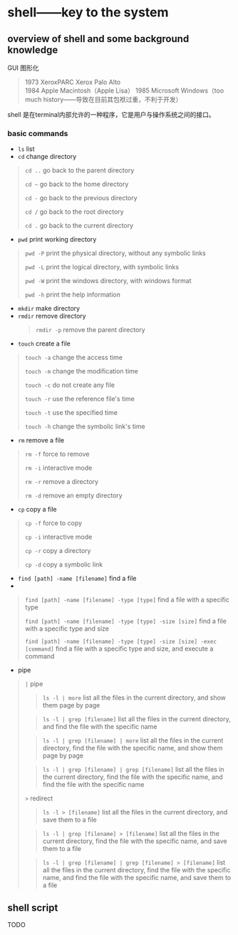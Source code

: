 # shell——key to the system

## overview of shell and some background knowledge
GUI 图形化  
> 1973 XeroxPARC Xerox Palo Alto  
> 1984 Apple Macintosh（Apple Lisa）
> 1985 Microsoft Windows（too much history——导致在目前其包袱过重，不利于开发）

shell 是在terminal内部允许的一种程序，它是用户与操作系统之间的接口。
### basic commands
- `ls` list
- `cd` change directory
> `cd ..` go back to the parent directory  
> 
> `cd ~` go back to the home directory  
> 
> `cd -` go back to the previous directory  
> 
> `cd /` go back to the root directory  
>
> `cd .` go back to the current directory

- `pwd` print working directory
> `pwd -P` print the physical directory, without any symbolic links
> 
> `pwd -L` print the logical directory, with symbolic links
> 
> `pwd -W` print the windows directory, with windows format
> 
> `pwd -h` print the help information
> 
- `mkdir` make directory
- `rmdir` remove directory
  > `rmdir -p` remove the parent directory
- `touch` create a file
> `touch -a` change the access time
> 
> `touch -m` change the modification time
>
> `touch -c` do not create any file
> 
> `touch -r` use the reference file's time
> 
> `touch -t` use the specified time
> 
> `touch -h` change the symbolic link's time
> 
- `rm` remove a file
> `rm -f` force to remove
> 
> `rm -i` interactive mode
> 
> `rm -r` remove a directory
> 
> `rm -d` remove an empty directory
> 
- `cp` copy a file
> `cp -f` force to copy
> 
> `cp -i` interactive mode
> 
> `cp -r` copy a directory
> 
> `cp -d` copy a symbolic link
> 
- `find [path] -name [filename]` find a file
- 
> `find [path] -name [filename] -type [type]` find a file with a specific type
> 
> `find [path] -name [filename] -type [type] -size [size]` find a file with a specific type and size
> 
> `find [path] -name [filename] -type [type] -size [size] -exec [command]` find a file with a specific type and size, and execute a command
> 
- pipe 
> `|` pipe
> > `ls -l | more` list all the files in the current directory, and show them page by page  
> 
> > `ls -l | grep [filename]` list all the files in the current directory, and find the file with the specific name  
> 
> > `ls -l | grep [filename] | more` list all the files in the current directory, find the file with the specific name, and show them page by page
> 
> > `ls -l | grep [filename] | grep [filename]` list all the files in the current directory, find the file with the specific name, and find the file with the specific name
> 
> `>` redirect
> > `ls -l > [filename]` list all the files in the current directory, and save them to a file
> 
> > `ls -l | grep [filename] > [filename]` list all the files in the current directory, find the file with the specific name, and save them to a file 
>  
> > `ls -l | grep [filename] | grep [filename] > [filename]` list all the files in the current directory, find the file with the specific name, and find the file with the specific name, and save them to a file
> 
## shell script
TODO










